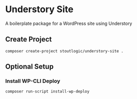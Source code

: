 # Understory Site
A boilerplate package for a WordPress site using Understory

## Create Project
```
composer create-project stoutlogic/understory-site .
```

## Optional Setup
### Install WP-CLI Deploy
```
composer run-script install-wp-deploy
```